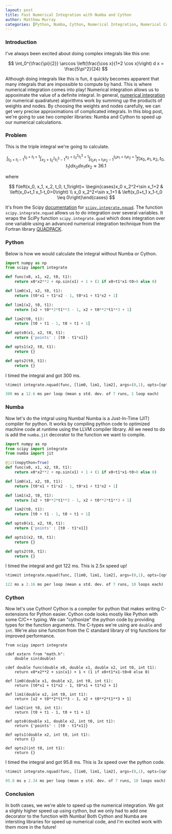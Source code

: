 ```yaml
---
layout: post
title: Fast Numerical Integration with Numba and Cython
author: Matthew Murray
categories: [Python, Numba, Cython, Numerical Integration, Numerical Compilers]
---
```


### Introduction
I've always been excited about doing complex integrals like this one:

$$
\int_0^{\frac{\pi}{2}} \arccos \left(\frac{\cos x}{1+2 \cos x}\right) d x = \frac{5\pi^2}{24}
$$

Although doing integrals like this is fun, it quickly becomes apparent that many integrals that are impossible to compute by hand. This is where numerical integration comes into play! Numerical integration allows us to appoximate the value of a definite integral. In general, [numerical integration](https://en.wikipedia.org/wiki/Numerical_integration) (or numerical quadrature) algorithms work by summing up the products of weights and nodes. By choosing the weights and nodes carefully, we can get very precise approximations of complicated integrals. In this blog post, we're going to use two compiler libraries: Numba and Cython to speed up our numerical calculations.


### Problem
This is the triple integral we're going to calculate.

$$
\int_{t_0+t_1-1}^{t_0+t_1+1} \int_{x_2+t_0^2 t_1^3-1}^{x_2+t_0^2 t_1^3+1} \int_{t_0 x_1+t_1 x_2-1}^{t_0 x_1+t_1 x_2+1} f\left(x_0, x_1, x_2, t_0, t_1\right) d x_0 d x_1 d x_2
\approx 36.1$$

where 

$$
f\left(x_0, x_1, x_2, t_0, t_1\right)= \begin{cases}x_0 x_2^2+\sin x_1+2 & \left(x_0+t_1 x_1-t_0>0\right) \\ x_0 x_2^2+\sin x_1+1 & \left(x_0+t_1 x_1-t_0 \leq 0\right)\end{cases}
$$

It's from the Scipy [documentation](https://docs.scipy.org/doc/scipy/index.html) for [`scipy.integrate.nquad`](https://docs.scipy.org/doc/scipy/reference/generated/scipy.integrate.nquad.html#scipy.integrate.nquad). The function `scipy.integrate.nquad` allows us to do integration over several variables. It wraps the SciPy function `scipy.integrate.quad` which does integration over one variable using an advanced numerical integration technique from the Fortran library [QUADPACK](https://en.wikipedia.org/wiki/QUADPACK).

### Python
Below is how we would calculate the integral without Numba or Cython.
```python
import numpy as np
from scipy import integrate

def func(x0, x1, x2, t0, t1):
    return x0*x2**2 + np.sin(x1) + 1 + (1 if x0+t1*x1-t0>0 else 0)

def lim0(x1, x2, t0, t1):
    return [t0*x1 + t1*x2 - 1, t0*x1 + t1*x2 + 1]

def lim1(x2, t0, t1):
    return [x2 + t0**2*t1**3 - 1, x2 + t0**2*t1**3 + 1]

def lim2(t0, t1):
    return [t0 + t1 - 1, t0 + t1 + 1]

def opts0(x1, x2, t0, t1):
    return {'points' : [t0 - t1*x1]}

def opts1(x2, t0, t1):
    return {}

def opts2(t0, t1):
    return {}
```

I timed the integral and got 300 ms.

```python
%timeit integrate.nquad(func, [lim0, lim1, lim2], args=(0,1), opts=[opts0, opts1, opts2])
```

```python
300 ms ± 12.6 ms per loop (mean ± std. dev. of 7 runs, 1 loop each)
```

### Numba
Now let's do the intgral using Numba! Numba is a Just-In-Time (JIT) compiler for python. It works by compiling python code to optimized machine code at runtime using the LLVM compiler library. All we need to do is add the `numba.jit` decorator to the function we want to compile.

```python
import numpy as np
from scipy import integrate
from numba import jit

@jit(nopython=True)
def func(x0, x1, x2, t0, t1):
    return x0*x2**2 + np.sin(x1) + 1 + (1 if x0+t1*x1-t0>0 else 0)

def lim0(x1, x2, t0, t1):
    return [t0*x1 + t1*x2 - 1, t0*x1 + t1*x2 + 1]

def lim1(x2, t0, t1):
    return [x2 + t0**2*t1**3 - 1, x2 + t0**2*t1**3 + 1]

def lim2(t0, t1):
    return [t0 + t1 - 1, t0 + t1 + 1]

def opts0(x1, x2, t0, t1):
    return {'points' : [t0 - t1*x1]}

def opts1(x2, t0, t1):
    return {}

def opts2(t0, t1):
    return {}
```

I timed the integral and got 122 ms. This is 2.5x speed up!

```python
%timeit integrate.nquad(func, [lim0, lim1, lim2], args=(0,1), opts=[opts0, opts1, opts2])
```

```python
122 ms ± 2.16 ms per loop (mean ± std. dev. of 7 runs, 10 loops each)
```

### Cython
Now let's use Cython! Cython is a compiler for python that makes writing C-extensions for Python easier. Cython code looks mostly like Python with some C/C++ typing. We can "cythonize" the python code by providing types for the function arguments. The C-types we're using are `double` and `int`. We're also sine function from the C standard library of trig functions for improved performance.

```cython
from scipy import integrate

cdef extern from "math.h":
    double sin(double)

cdef double func(double x0, double x1, double x2, int t0, int t1):
    return x0*x2**2 + sin(x1) + 1 + (1 if x0+t1*x1-t0>0 else 0)

def lim0(double x1, double x2, int t0, int t1):
    return [t0*x1 + t1*x2 - 1, t0*x1 + t1*x2 + 1]

def lim1(double x2, int t0, int t1):
    return [x2 + t0**2*t1**3 - 1, x2 + t0**2*t1**3 + 1]

def lim2(int t0, int t1):
    return [t0 + t1 - 1, t0 + t1 + 1]

def opts0(double x1, double x2, int t0, int t1):
    return {'points' : [t0 - t1*x1]}

def opts1(double x2, int t0, int t1):
    return {}

def opts2(int t0, int t1):
    return {}
```

I timed the integral and got 95.8 ms. This is 3x speed over the python code.

```python
%timeit integrate.nquad(func, [lim0, lim1, lim2], args=(0,1), opts=[opts0, opts1, opts2])
```

```python
95.8 ms ± 2.34 ms per loop (mean ± std. dev. of 7 runs, 10 loops each)
```

### Conclusion
In both cases, we we're able to speed up the numerical integration. We got a slighly higher speed up using cython, but we only had to add one decorator to the function with Numba! Both Cython and Numba are intersting libraries for speed up numerical code, and I'm excited work with them more in the future!